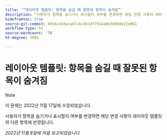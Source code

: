```yaml
---
title: '“레이아웃 템플릿: 항목을 숨길 때 잘못된 항목이 숨겨짐”'
description: “사용자가 항목을 숨기거나 표시할지 여부를 변경하면 해당 변경 사항이 레이아웃 템플릿의 다른 항목에 반영됩니다.”
hidefromtoc: true
source-git-commit: 4934cd2daca87cbc3b1df7914a0e38969e22e061
workflow-type: ht
source-wordcount: '76'
ht-degree: 100%

---
```



# 레이아웃 템플릿: 항목을 숨길 때 잘못된 항목이 숨겨짐

>[!NOTE]
>
>이 문제는 2022년 11월 17일에 수정되었습니다.

사용자가 항목을 숨기거나 표시할지 여부를 변경하면 해당 변경 사항이 레이아웃 템플릿의 다른 항목에 반영됩니다.

_2022년 11월 8일에 처음 보고되었습니다._


